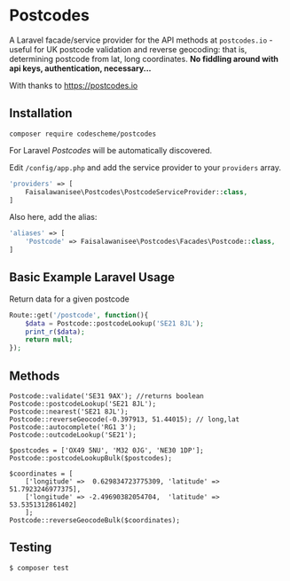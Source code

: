 
# Postcodes


A Laravel facade/service provider for the API methods at ```postcodes.io``` - useful for UK postcode validation and reverse geocoding: that is, determining postcode from lat, long coordinates.
**No fiddling around with api keys, authentication, necessary...**

With thanks to https://postcodes.io


## Installation

```
composer require codescheme/postcodes
```

For Laravel *Postcodes* will be automatically discovered.

Edit `/config/app.php` and add the service provider to your `providers` array.
```php
'providers' => [
	Faisalawanisee\Postcodes\PostcodeServiceProvider::class,
]
```

Also here, add the alias:
```php
'aliases' => [
	'Postcode' => Faisalawanisee\Postcodes\Facades\Postcode::class,
]
```

## Basic Example Laravel Usage

Return data for a given postcode

```php
Route::get('/postcode', function(){
    $data = Postcode::postcodeLookup('SE21 8JL');
    print_r($data);
    return null;      
});	
```

## Methods

```
Postcode::validate('SE31 9AX'); //returns boolean
Postcode::postcodeLookup('SE21 8JL');
Postcode::nearest('SE21 8JL');
Postcode::reverseGeocode(-0.397913, 51.44015); // long,lat
Postcode::autocomplete('RG1 3');
Postcode::outcodeLookup('SE21');

$postcodes = ['OX49 5NU', 'M32 0JG', 'NE30 1DP'];
Postcode::postcodeLookupBulk($postcodes);
	
$coordinates = [
    ['longitude' =>  0.629834723775309, 'latitude' => 51.7923246977375],
    ['longitude' => -2.49690382054704, 	'latitude' => 53.5351312861402]
    ];
Postcode::reverseGeocodeBulk($coordinates);
```

## Testing

``` bash
$ composer test
```

